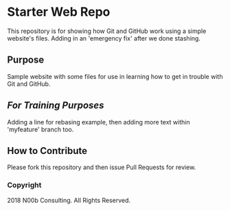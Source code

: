 # Starter Web Repo

This repository is for showing how Git and GitHub work using a simple website's files.
Adding in an 'emergency fix' after we done stashing.

## Purpose

Sample website with some files for use in learning how to get in trouble with Git and GitHub.

## ***For Training Purposes***

Adding a line for rebasing example, then adding more text within 'myfeature' branch too.

## How to Contribute

Please fork this repository and then issue Pull Requests for review.

### Copyright 

2018 N00b Consulting. All Rights Reserved.